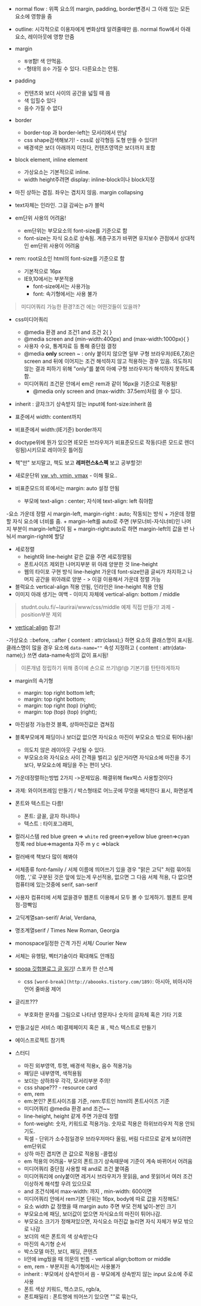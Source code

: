 - normal flow : 위쪽 요소의 margin, padding, border변경시 그 아래 있는 모든 요소에 영향을 줌

- outline: 시각적으로 이용자에게 변화상태 알려줄때만 씀. normal flow에서 아래 요소, 레이아웃에 영향 안줌

- margin
    + `투명`함! 색 안먹음. 
    + -형태의 `음수` 가질 수 있다. 다른요소는 안됨. 
- padding
    + 컨텐츠와 보더 사이의 공간을 넓힐 때 씀
    + 색 입힐수 있다
    + 음수 가질 수 없다
- border
    + border-top 과 border-left는 모서리에서 만남
    + css shape검색해보기! -  css로 삼각형등 도형 만들 수 있다!!
    + 배경색은 보더 아래까지 미친다, 컨텐츠영역은 보더까지 포함

- block element, inline element
    + 가상요소는 기본적으로 inline.
    + width height주려면 display: inline-block이나 block지정

- 마진 상하는 겹침. 좌우는 겹치지 않음. margin collapsing
- text자체는 인라인. 그걸 감싸는 p가 블럭


- em단위 사용의 어려움!
    + em단위는 부모요소의 font-size를 기준으로 함
    + font-size는 자식 요소로 상속됨. 계층구조가 바뀌면 유지보수 관점에서 상대적인 em단위 사용이 어려움
- rem: root요소인 html의 font-size를 기준으로 함
    + 기본적으로 16px
    + IE9,10에서는 부분적용
        * font-size에서는 사용가능
        * font: 속기형에서는 사용 불가
        
> 미디어쿼리 가능한 환경?조건 에는 어떤것들이 있을까?

- css미디어쿼리
    + @media 환경 and 조건1 and 조건 2{ }
    + @media screen and (min-width:400px) and (max-width:1000px){ }
    + 사용자 수요, 통계자료 등 통해 중단점 결정
    + @media **only** screen ~ : only 붙이지 않으면 일부 구형 브라우저(IE6,7,8)은 screen and 뒤에 이어지는 조건 해석하지 않고 적용하는 경우 있음. 의도하지 않는 결과 피하기 위해 "only"를 붙여 아예 구형 브라우저가 해석하지 못하도록 함.
    + 미디어쿼리 조건문 안에서 em은 rem과 같이 16px을 기준으로 적용됨!
        * @media only screen and (max-width: 37.5em)처럼 쓸 수 있다.

- inherit : 글자크기 상속받지 않는 input에 font-size:inherit 씀

- 표준에서 width: content까지
- 비표준에서 width:(IE기준) border까지
- doctype위에 뭔가 있으면 IE모든 브라우저가 비표준모드로 작동(다른 모드로 렌더링됨)시키므로 레이아웃 틀어짐

- 책"만" 보지말고, 책도 보고 **레퍼런스&스펙** 보고 공부할것! 
- 새로운단위 [vw, vh, vmin, vmax](http://css-tricks.com/viewport-sized-typography) - 이해 필요..

- 비표준모드의 IE에서는 margin: auto 설정 안됨
    + 부모에 text-align : center; 자식에 text-align: left 줘야함

-요소 가운데 정렬 시 margin-left, margin-right : auto; 작동되는 방식
    + 가운데 정렬 할 자식 요소에 너비를 줌.
    + margin-left를 auto로 주면 (부모너비-자식너비)인 나머지 부분이 margin-left값이 됨
    + margin-right:auto로 하면 margin-left의 값을 반 나눠서 margin-right에 할당
    
- 세로정렬
    + height와 line-height 같은 값을 주면 세로정렬됨
    + 폰트사이즈 제외한 나머지부분 위 아래 양분한 것 line-height
    + 웹의 타이포 구현 방식 line-height 가운데 font-size만큼 글씨가 차지하고 나머지 공간을 위아래로 양분 - > 이걸 이용해서 가운데 정렬 가능
- 블럭요소 vertical-align 적용 안됨, 인라인은 line-height 적용 안됨
- 이미지 아래 생기는 여백 - 이미지 자체에 vertical-align: bottom / middle
> studnt.oulu.fi/~laurirai/www/css/middle
> 예제 직접 만들기! 과제 - position부분 제외

- [vertical-align](http://aboooks.tistory.com/171) 참고!

-가상요소 ::before, ::after { content : attr(class);} 하면 요소의 클래스명이 표시됨. 클래스명이 많을 경우 요소에 `data-name=""` 속성 지정하고 { content : attr(data-name);} 쓰면 data-name속성의 값이 표시됨!

>이론개념 정립하기 위해 종이에 손으로 쓰기!@!@
기본기를 탄탄하게하자

- margin의 속기형
    + margin: top right bottom left;
    + margin: top right bottom;
    + margin: top right (top) (right);
    + margin: top (top) (top) (right);

- 마진설정 가능한것 블록, 상하마진값은 겹쳐짐
- 블록부모에게 패딩이나 보더값 없으면 자식요소 마진이 부모요소 밖으로 튀어나옴!
    + 의도치 않은 레이아웃 구성될 수 있다. 
    + 부모요소와 자식요소 사이 간격을 벌리고 싶은거라면 자식요소에 마진을 주기보다, 부모요소에 패딩을 주는 편이 낫다.
    
- 가운데정렬하는방법 2가지 ->문제있음. 해결위해 flex박스 사용할것이다
- 과제: 와이어프레임 만들기 / 박스형태로 어느곳에 무엇을 배치한다 표시, 화면설계

- 폰트와 텍스트는 다름!
    + 폰트: 글꼴, 글자 하나하나
    + 텍스트 : 타이포그래피, 
- 컬러시스템  red blue green => `white`
red green=>yellow
blue green=>cyan 청록 
red blue=>magenta 자주 
m y c =>black
- 컬러배색 책보다 많이 해봐야
- 서체종류 font-family / 서체 이름에 띄어쓰기 있을 경우 "맑은 고딕" 처럼 묶어줘야함, ','로 구분된 것은 앞에 있는게 우선적용, 없으면 그 다음 서체 적용, 다 없으면 컴퓨터에 있는것중에 serif, san-serif
- 사용자 컴퓨터에 서체 없을경우 웹폰트 이용해서 모두 볼 수 있게하기. 웹폰트 문제점-깜빡임
- 고딕계열san-serif/ Arial, Verdana,  
- 명조계열serif / Times New Roman, Georgia
- monospace일정한 간격 가진 서체/ Courier New 
- 서체는 유행탐, 벡터기술이라 확대해도 안깨짐
- [spoqa 깃헙블로그 글 읽기](https://spoqa.github.io/2016/06/03/localize-type-setting.html)! 스포카 한 산스체
    + css  `[word-break](http://aboooks.tistory.com/189)`: 아시아, 비아시아 언어 줄바꿈 제어
- 글리프??? 
    + 부호화한 문자를 그림으로 나타낸 영문자나 숫자의 글자체 혹은 기타 기호


- 만들고싶은 서비스 예)결제페이지 혹은 표 , 박스 텍스트로 만들기
- 에이스프로젝트 참기특

- 스터디
    + 마진 외부영역, 투명, 배경색 적용x, 음수 적용가능
    + 패딩은 내부영역, 색적용됨
    + 보더는 상하좌우 각각, 모서리부분 주의!
    + css shape??? - resource card
    + em, rem 
    + em:본인? 폰트사이즈를 기준, rem:루트인 html의 폰트사이즈 기준
    + 미디어쿼리 @media 환경 and 조건~~
    + line-height, height 같게 주면 가운데 정렬
    + font-weight: 숫자, 키워드로 적용가능. 숫자로 적용은 하위브라우저 적용 안되기도.
    + 픽셀 - 단위가 소수점일경우 브라우저마다 올림, 버림 다르므로 같게 보이려면 em단위로
    + 상하 마진 겹치면 큰 값으로 적용됨 -콜랩싱
    + em 적용의 어려움- 부모의 폰트크기 상속때문에 기준이 계속 바뀌어서 어려움
    + 미디어쿼리 중단점 사용할 때 and로 조건 붙여줌
    + 미디어쿼리에 only붙이면 레거시 브라우저가 못읽음, and 못읽어서 여러 조건 이상하게 해석할 우려 있으므로 
    + and 조건식에서 max-width: 까지 , min-width: 600이면 
    + 미디어쿼리 안에서 rem기본 단위는 16px, body에 따로 값을 지정해도! 
    + 요소 width 값 정했을 때 margin auto 주면 부모 전체 넓이-본인 크기 
    + 부모요소에 패딩, 보더값이 없으면 자식요소의 마진이 튀어나감. 
    + 부모요소 크기가 정해져있으면, 자식요소 마진값 늘리면 자식 자체가 부모 밖으로 나감
    + 보더의 색은 폰트의 색 상속받는다
    + 마진의 속기형 순서
    + 박스모델 마진, 보더, 패딩, 콘텐츠
    + li안에 img뒀을 때 의문의 빈틈 - vertical align;bottom or middle
    + em, rem - 부분지원 속기형에서는 사용불가
    + inherit : 부모에서 상속받아서 씀 - 부모에게 상속받지 않는 input 요소에 주로 사용
    + 폰트 색상 키워드, 헥스코드, rgb/a,
    + 폰트패밀리 : 폰트명에 띄어쓰기 있으면 ""로 묶는다, 